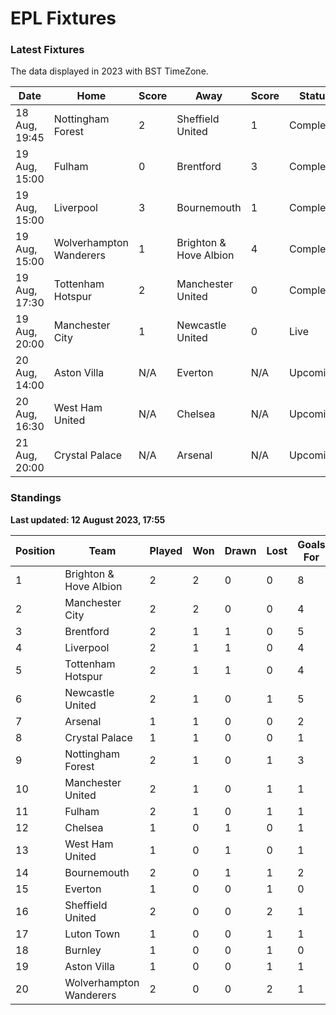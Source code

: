 # EPL Fixtures

### Latest Fixtures

The data displayed in 2023 with BST TimeZone.

<!-- START_TABLE -->
| Date | Home | Score | Away | Score | Status |
|-------------|--------|--------------|--------|--------------|--------|
| 18 Aug, 19:45 | Nottingham Forest | 2 | Sheffield United | 1 | Completed |
| 19 Aug, 15:00 | Fulham | 0 | Brentford | 3 | Completed |
| 19 Aug, 15:00 | Liverpool | 3 | Bournemouth | 1 | Completed |
| 19 Aug, 15:00 | Wolverhampton Wanderers | 1 | Brighton & Hove Albion | 4 | Completed |
| 19 Aug, 17:30 | Tottenham Hotspur | 2 | Manchester United | 0 | Completed |
| 19 Aug, 20:00 | Manchester City | 1 | Newcastle United | 0 | Live |
| 20 Aug, 14:00 | Aston Villa | N/A | Everton | N/A | Upcoming |
| 20 Aug, 16:30 | West Ham United | N/A | Chelsea | N/A | Upcoming |
| 21 Aug, 20:00 | Crystal Palace | N/A | Arsenal | N/A | Upcoming |
<!-- END_TABLE -->

### Standings

**Last updated: 12 August 2023, 17:55**

<!-- START_STANDINGS -->
| Position | Team | Played | Won | Drawn | Lost | Goals For | Goals Against | Goal Difference | Points |
|----------|------|--------|-----|-------|------|-----------|---------------|-----------------|--------|
| 1 | Brighton & Hove Albion | 2 | 2 | 0 | 0 | 8 | 2 | 6 | 6 |
| 2 | Manchester City | 2 | 2 | 0 | 0 | 4 | 0 | 4 | 6 |
| 3 | Brentford | 2 | 1 | 1 | 0 | 5 | 2 | 3 | 4 |
| 4 | Liverpool | 2 | 1 | 1 | 0 | 4 | 2 | 2 | 4 |
| 5 | Tottenham Hotspur | 2 | 1 | 1 | 0 | 4 | 2 | 2 | 4 |
| 6 | Newcastle United | 2 | 1 | 0 | 1 | 5 | 2 | 3 | 3 |
| 7 | Arsenal | 1 | 1 | 0 | 0 | 2 | 1 | 1 | 3 |
| 8 | Crystal Palace | 1 | 1 | 0 | 0 | 1 | 0 | 1 | 3 |
| 9 | Nottingham Forest | 2 | 1 | 0 | 1 | 3 | 3 | 0 | 3 |
| 10 | Manchester United | 2 | 1 | 0 | 1 | 1 | 2 | -1 | 3 |
| 11 | Fulham | 2 | 1 | 0 | 1 | 1 | 3 | -2 | 3 |
| 12 | Chelsea | 1 | 0 | 1 | 0 | 1 | 1 | 0 | 1 |
| 13 | West Ham United | 1 | 0 | 1 | 0 | 1 | 1 | 0 | 1 |
| 14 | Bournemouth | 2 | 0 | 1 | 1 | 2 | 4 | -2 | 1 |
| 15 | Everton | 1 | 0 | 0 | 1 | 0 | 1 | -1 | 0 |
| 16 | Sheffield United | 2 | 0 | 0 | 2 | 1 | 3 | -2 | 0 |
| 17 | Luton Town | 1 | 0 | 0 | 1 | 1 | 4 | -3 | 0 |
| 18 | Burnley | 1 | 0 | 0 | 1 | 0 | 3 | -3 | 0 |
| 19 | Aston Villa | 1 | 0 | 0 | 1 | 1 | 5 | -4 | 0 |
| 20 | Wolverhampton Wanderers | 2 | 0 | 0 | 2 | 1 | 5 | -4 | 0 |
<!-- END_STANDINGS -->
